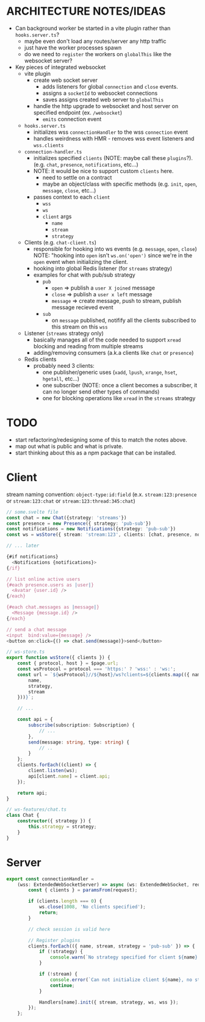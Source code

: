 # ARCHITECTURE NOTES/IDEAS

- Can background worker be started in a vite plugin rather than `hooks.server.ts`?
  - maybe even don't load any routes/server any http traffic
  - just have the worker processes spawn
  - do we need to `register` the workers on `globalThis` like the websocket server?
- Key pieces of integrated websocket
  - vite plugin
    - create web socket server
      - adds listeners for global `connection` and `close` events.
      - assigns a `socketId` to websocket connections
      - saves assigns created web server to `globalThis`
    - handle the http upgrade to websocket and host server on specified endpoint (ex. `/websocket`)
      - `emits` connection event
  - `hooks.server.ts`
    - initializes wss `connectionHandler` to the wss `connection` event
    - handles weirdness with HMR - removes wss event listeners and `wss.clients`
  - `connection-handler.ts`
    - initializes specified `clients` (NOTE: maybe call these `plugins`?). (e.g. `chat`, `presence`, `notifications`, etc...)
    - NOTE: it would be nice to support custom `clients` here.
      - need to settle on a contract
      - maybe an object/class with specific methods (e.g. `init`, `open`, `message`, `close`, etc...)
    - passes context to each `client`
      - `wss`
      - `ws`
      - `client` args
        - `name`
        - `stream`
        - `strategy`
  - Clients (e.g. `chat-client.ts`)
    - responsible for hooking into ws events (e.g. `message`, `open`, `close`) NOTE: "hooking into `open` isn't `ws.on('open')` since we're in the `open` event when initializing the client.
    - hooking into global Redis listener (for `streams` strategy)
    - examples for chat with pub/sub strategy
      - `pub`
        - `open` => publish a `user X joined` message
        - `close` => publish a `user x left` message
        - `message` => create message, push to stream, publish message recieved event
      - `sub`
        - on `message` published, notifify all the clients subscribed to this stream on this `wss`
  - Listener (`streams` strategy only)
    - basically manages all of the code needed to support `xread` blocking and reading from multiple streams
    - adding/removing consumers (a.k.a clients like `chat` or `presence`)
  - Redis clients
    - probably need 3 clients:
      - one publisher/generic uses (`xadd`, `lpush`, `xrange`, `hset`, `hgetall`, etc...)
      - one subscriber (NOTE: once a client becomes a subscriber, it can no longer send other types of commands)
      - one for blocking operations like `xread` in the `streams` strategy

# TODO

- start refactoring/redesigning some of this to match the notes above.
- map out what is public and what is private.
- start thinking about this as a npm package that can be installed.

# Client

stream naming convention: `object-type:id:field` (e.x. `stream:123:presence` or `stream:123:chat` or `stream:123:thread:345:chat`)

```ts
// some.svelte file
const chat = new Chat({strategy: 'streams'})
const presence = new Presence({ strategy: 'pub-sub'})
const notifications = new Notifications({strategy: 'pub-sub'})
const ws = wsStore({ stream: 'stream:123', clients: [chat, presence, notifications] });

// ... later

{#if notifications}
  <Notifications {notifications}>
{/if}

// list online active users
{#each presence.users as |user|}
  <Avatar {user.id} />
{/each}

{#each chat.messages as |message|}
  <Message {message.id} />
{/each}

// send a chat message
<input  bind:value={message} />
<button on:click={() => chat.send(message)}>send</button>
```

```ts
// ws-store.ts
export function wsStore({ clients }) {
	const { protocol, host } = $page.url;
	const wsProtocol = protocol === 'https:' ? 'wss:' : 'ws:';
	const url = `${wsProtocol}//${host}/ws?clients=${clients.map(({ name, strategy, stream }) => ({
		name,
		strategy,
		stream
	}))}`;

	// ...

	const api = {
		subscribe(subscription: Subscription) {
			// ...
		},
		send(message: string, type: string) {
			// ..
		}
	};
	clients.forEach((client) => {
		client.listen(ws);
		api[client.name] = client.api;
	});

	return api;
}
```

```ts
// ws-features/chat.ts
class Chat {
	constructor({ strategy }) {
		this.strategy = strategy;
	}
}
```

# Server

```ts
export const connectionHandler =
	(wss: ExtendedWebSocketServer) => async (ws: ExtendedWebSocket, request: IncomingMessage) => {
		const { clients } = paramsFrom(request);

		if (clients.length === 0) {
			ws.close(1008, 'No clients specified');
			return;
		}

		// check session is valid here

		// Register plugins
		clients.forEach(({ name, stream, strategy = 'pub-sub' }) => {
			if (!strategy) {
				console.warn(`No strategy specified for client ${name}. Defaulting to pub-sub`);
			}

			if (!stream) {
				console.error(`Can not initialize client ${name}, no stream specified.`);
				continue;
			}

			Handlers[name].init({ stream, strategy, ws, wss });
		});
	};
```
